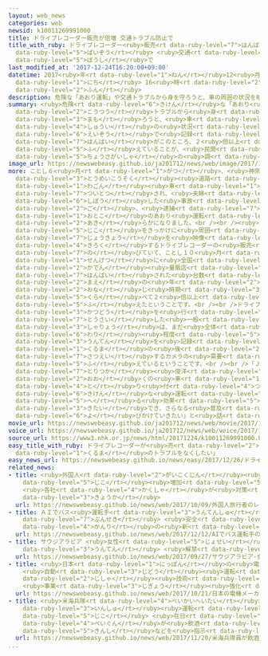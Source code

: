 ```yaml
---
layout: web_news
categories: web
newsid: k10011269991000
title: ドライブレコーダー販売が倍増 交通トラブル防止で
title_with_ruby: ドライブレコーダー<ruby>販売<rt data-ruby-level="7">はんばい</rt></ruby>が<ruby>倍増<rt
  data-ruby-level="5">ばいぞう</rt></ruby> <ruby>交通<rt data-ruby-level="2">こうつう</rt></ruby>トラブル<ruby>防止<rt
  data-ruby-level="5">ぼうし</rt></ruby>で
last_modified_at: '2017-12-24T16:20:00+09:00'
datetime: 2017<ruby>年<rt data-ruby-level="1">ねん</rt></ruby>12<ruby>月<rt data-ruby-level="1">がつ</rt></ruby>24<ruby>日<rt
  data-ruby-level="1">にち</rt></ruby> 16<ruby>時<rt data-ruby-level="2">じ</rt></ruby>20<ruby>分<rt
  data-ruby-level="2">ふん</rt></ruby>
description: 危険な「あおり運転」や交通トラブルから身を守ろうと、車の周囲の状況を映像で記録するドライブレコーダーの販売がこのところ、２倍以上に増えていることが、民間の調査会社の調べでわかりました。
summary: <ruby>危険<rt data-ruby-level="6">きけん</rt></ruby>な「あおり<ruby>運転<rt data-ruby-level="3">うんてん</rt></ruby>」や<ruby>交通<rt
  data-ruby-level="2">こうつう</rt></ruby>トラブルから<ruby>身<rt data-ruby-level="3">み</rt></ruby>を<ruby>守<rt
  data-ruby-level="3">まも</rt></ruby>ろうと、<ruby>車<rt data-ruby-level="1">くるま</rt></ruby>の<ruby>周囲<rt
  data-ruby-level="4">しゅうい</rt></ruby>の<ruby>状況<rt data-ruby-level="7">じょうきょう</rt></ruby>を<ruby>映像<rt
  data-ruby-level="6">えいぞう</rt></ruby>で<ruby>記録<rt data-ruby-level="4">きろく</rt></ruby>するドライブレコーダーの<ruby>販売<rt
  data-ruby-level="7">はんばい</rt></ruby>がこのところ、２<ruby>倍以上<rt data-ruby-level="4">ばいいじょう</rt></ruby>に<ruby>増<rt
  data-ruby-level="5">ふ</rt></ruby>えていることが、<ruby>民間<rt data-ruby-level="4">みんかん</rt></ruby>の<ruby>調査会社<rt
  data-ruby-level="5">ちょうさがいしゃ</rt></ruby>の<ruby>調<rt data-ruby-level="3">しら</rt></ruby>べでわかりました。
image_url: https://newswebeasy.github.io/ja201712/news/web/image/2017/12/24/K10011269991_1712241604_1712241627_01_02.jpg
more: ことし６<ruby>月<rt data-ruby-level="1">がつ</rt></ruby>、<ruby>神奈川県<rt data-ruby-level="8">かながわけん</rt></ruby>の<ruby>東名高速<rt
  data-ruby-level="3">とうめいこうそく</rt></ruby><ruby>道路<rt data-ruby-level="3">どうろ</rt></ruby>で<ruby>ワゴン<rt
  data-ruby-level="1">わごん</rt></ruby><ruby>車<rt data-ruby-level="1">しゃ</rt></ruby>がトラックに<ruby>追突<rt
  data-ruby-level="7">ついとつ</rt></ruby>され、<ruby>夫婦<rt data-ruby-level="7">ふうふ</rt></ruby>が<ruby>死亡<rt
  data-ruby-level="6">しぼう</rt></ruby>した<ruby>事故<rt data-ruby-level="5">じこ</rt></ruby>では、その<ruby>後<rt
  data-ruby-level="2">ご</rt></ruby>、<ruby>逮捕<rt data-ruby-level="7">たいほ</rt></ruby>された<ruby>男<rt
  data-ruby-level="1">おとこ</rt></ruby>のあおり<ruby>運転<rt data-ruby-level="3">うんてん</rt></ruby>がきっかけだったことが<ruby>明<rt
  data-ruby-level="2">あき</rt></ruby>らかになりました。<br /><br /><ruby>調査会社<rt data-ruby-level="5">ちょうさがいしゃ</rt></ruby>の「ＢＣＮ」によりますと、この<ruby>事故<rt
  data-ruby-level="5">じこ</rt></ruby>をきっかけに<ruby>周囲<rt data-ruby-level="4">しゅうい</rt></ruby>の<ruby>状況<rt
  data-ruby-level="7">じょうきょう</rt></ruby>を<ruby>映像<rt data-ruby-level="6">えいぞう</rt></ruby>で<ruby>記録<rt
  data-ruby-level="4">きろく</rt></ruby>するドライブレコーダーの<ruby>販売<rt data-ruby-level="7">はんばい</rt></ruby>が<ruby>伸<rt
  data-ruby-level="7">の</rt></ruby>びていて、ことし１０<ruby>月<rt data-ruby-level="1">がつ</rt></ruby>と<ruby>先月<rt
  data-ruby-level="1">せんげつ</rt></ruby>に<ruby>全国<rt data-ruby-level="3">ぜんこく</rt></ruby>の<ruby>家電<rt
  data-ruby-level="2">かでん</rt></ruby><ruby>量販店<rt data-ruby-level="7">りょうはんてん</rt></ruby>で<ruby>販売<rt
  data-ruby-level="7">はんばい</rt></ruby>された<ruby>台数<rt data-ruby-level="2">だいすう</rt></ruby>は、<ruby>前<rt
  data-ruby-level="2">まえ</rt></ruby>の<ruby>年<rt data-ruby-level="2">とし</rt></ruby>の<ruby>同<rt
  data-ruby-level="2">おな</rt></ruby>じ<ruby>時期<rt data-ruby-level="3">じき</rt></ruby>に<ruby>比<rt
  data-ruby-level="5">くら</rt></ruby>べて２<ruby>倍以上<rt data-ruby-level="4">ばいいじょう</rt></ruby>に<ruby>増<rt
  data-ruby-level="5">ふ</rt></ruby>えたということです。<br /><br />ドライブレコーダーの<ruby>普及<rt data-ruby-level="7">ふきゅう</rt></ruby><ruby>活動<rt
  data-ruby-level="3">かつどう</rt></ruby>を<ruby>行<rt data-ruby-level="2">おこな</rt></ruby>っている「ＪＡＦメディアワークス」によりますと、ドライブレコーダーを<ruby>搭載<rt
  data-ruby-level="7">とうさい</rt></ruby>した<ruby>一般<rt data-ruby-level="7">いっぱん</rt></ruby>の<ruby>車両<rt
  data-ruby-level="3">しゃりょう</rt></ruby>は、まだ<ruby>全体<rt data-ruby-level="3">ぜんたい</rt></ruby>の１<ruby>割<rt
  data-ruby-level="6">わり</rt></ruby><ruby>程度<rt data-ruby-level="5">ていど</rt></ruby>ですが、このところ、あおり<ruby>運転<rt
  data-ruby-level="3">うんてん</rt></ruby>を<ruby>記録<rt data-ruby-level="4">きろく</rt></ruby>するため、<ruby>車<rt
  data-ruby-level="1">くるま</rt></ruby>の<ruby>後<rt data-ruby-level="2">うし</rt></ruby>ろを<ruby>撮影<rt
  data-ruby-level="7">さつえい</rt></ruby>するカメラの<ruby>需要<rt data-ruby-level="7">じゅよう</rt></ruby>が<ruby>増<rt
  data-ruby-level="5">ふ</rt></ruby>えているということです。<br /><br />「ＪＡＦメディアワークス」の<ruby>鳥塚<rt
  data-ruby-level="7">とりつか</rt></ruby><ruby>俊洋<rt data-ruby-level="8">としひろ</rt></ruby>さんは「<ruby>多<rt
  data-ruby-level="2">おお</rt></ruby>くの<ruby>車<rt data-ruby-level="1">くるま</rt></ruby>が<ruby>取<rt
  data-ruby-level="4">と</rt></ruby>り<ruby>付<rt data-ruby-level="4">つ</rt></ruby>ければ、<ruby>危険<rt
  data-ruby-level="6">きけん</rt></ruby>な<ruby>運転<rt data-ruby-level="3">うんてん</rt></ruby>が<ruby>減<rt
  data-ruby-level="5">へ</rt></ruby>る<ruby>効果<rt data-ruby-level="5">こうか</rt></ruby>も<ruby>期待<rt
  data-ruby-level="3">きたい</rt></ruby>でき、さらなる<ruby>普及<rt data-ruby-level="7">ふきゅう</rt></ruby>を<ruby>呼<rt
  data-ruby-level="6">よ</rt></ruby>びかけていきたい」と<ruby>話<rt data-ruby-level="2">はな</rt></ruby>していました。
movie_url: https://newswebeasy.github.io/ja201712/news/web/movie/2017/12/24/k10011269991_201712241917_201712241931.mp4
voice_url: https://newswebeasy.github.io/ja201712/news/web/voice/2017/12/24/k10011269991_201712241917_201712241931.mp3
source_url: https://www3.nhk.or.jp/news/html/20171224/k10011269991000.html
easy_title_with_ruby: ドライブレコーダーが<ruby>売<rt data-ruby-level="2">う</rt></ruby>れる「<ruby>車<rt
  data-ruby-level="1">くるま</rt></ruby>のトラブルをなくしたい」
easy_news_url: https://newswebeasy.github.io/news/easy/2017/12/26/ドライブレコーダーが売れる車のトラブルをなくしたい
related_news:
- title: <ruby>外国人<rt data-ruby-level="2">がいこくじん</rt></ruby><ruby>旅行者<rt data-ruby-level="3">りょこうしゃ</rt></ruby>のレンタカー<ruby>事故<rt
    data-ruby-level="5">じこ</rt></ruby><ruby>増加<rt data-ruby-level="5">ぞうか</rt></ruby>
    <ruby>各社<rt data-ruby-level="4">かくしゃ</rt></ruby>が<ruby>対策<rt data-ruby-level="6">たいさく</rt></ruby><ruby>強化<rt
    data-ruby-level="3">きょうか</rt></ruby>
  url: https://newswebeasy.github.io/news/web/2017/10/09/外国人旅行者のレンタカー事故増加-各社が対策強化
- title: ＡＩでバス<ruby>運転手<rt data-ruby-level="3">うんてんしゅ</rt></ruby>の<ruby>表情<rt data-ruby-level="5">ひょうじょう</rt></ruby>など<ruby>分析<rt
    data-ruby-level="7">ぶんせき</rt></ruby> <ruby>安全<rt data-ruby-level="3">あんぜん</rt></ruby><ruby>管理<rt
    data-ruby-level="4">かんり</rt></ruby>の<ruby>新<rt data-ruby-level="2">しん</rt></ruby>システム
  url: https://newswebeasy.github.io/news/web/2017/12/12/AIでバス運転手の表情など分析-安全管理の新システム
- title: サウジアラビア <ruby>女性<rt data-ruby-level="5">じょせい</rt></ruby>の<ruby>車<rt data-ruby-level="1">くるま</rt></ruby>の<ruby>運転<rt
    data-ruby-level="3">うんてん</rt></ruby> <ruby>解禁<rt data-ruby-level="5">かいきん</rt></ruby>へ
  url: https://newswebeasy.github.io/news/web/2017/09/27/サウジアラビア-女性の車の運転-解禁へ
- title: <ruby>日本<rt data-ruby-level="1">にっぽん</rt></ruby>の<ruby>電機<rt data-ruby-level="4">でんき</rt></ruby>メーカー
    <ruby>自動<rt data-ruby-level="3">じどう</rt></ruby><ruby>運転<rt data-ruby-level="3">うんてん</rt></ruby>に<ruby>自社<rt
    data-ruby-level="2">じしゃ</rt></ruby><ruby>技術<rt data-ruby-level="5">ぎじゅつ</rt></ruby>を
    <ruby>事業<rt data-ruby-level="3">じぎょう</rt></ruby><ruby>強化<rt data-ruby-level="3">きょうか</rt></ruby>
  url: https://newswebeasy.github.io/news/web/2017/10/21/日本の電機メーカー-自動運転に自社技術を-事業強化
- title: <ruby>米海兵隊<rt data-ruby-level="4">べいかいへいたい</rt></ruby><ruby>員<rt data-ruby-level="3">いん</rt></ruby>が<ruby>飲酒<rt
    data-ruby-level="3">いんしゅ</rt></ruby><ruby>運転<rt data-ruby-level="3">うんてん</rt></ruby>で<ruby>事故<rt
    data-ruby-level="5">じこ</rt></ruby> <ruby>在日<rt data-ruby-level="5">ざいにち</rt></ruby><ruby>米軍<rt
    data-ruby-level="4">べいぐん</rt></ruby>が<ruby>飲酒<rt data-ruby-level="3">いんしゅ</rt></ruby><ruby>禁止<rt
    data-ruby-level="5">きんし</rt></ruby>などを<ruby>指示<rt data-ruby-level="5">しじ</rt></ruby>
  url: https://newswebeasy.github.io/news/web/2017/11/20/米海兵隊員が飲酒運転で事故-在日米軍が飲酒禁止などを指示
...
```

